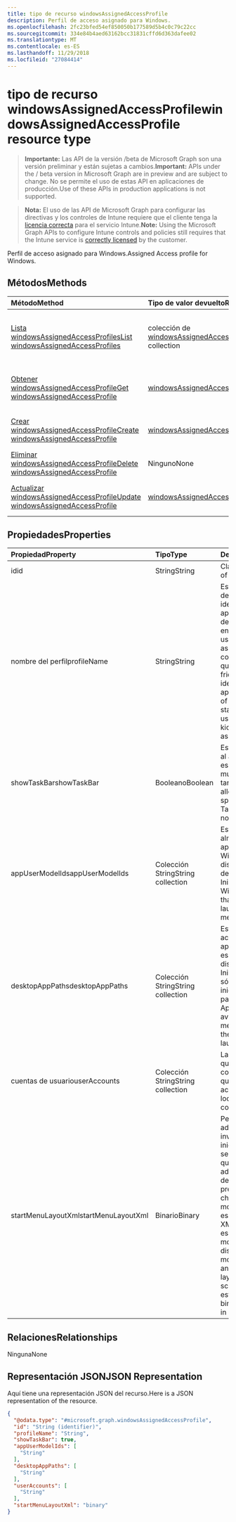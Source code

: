 ```yaml
---
title: tipo de recurso windowsAssignedAccessProfile
description: Perfil de acceso asignado para Windows.
ms.openlocfilehash: 2fc23bfed54ef850050b177589d5b4c0c79c22cc
ms.sourcegitcommit: 334e84b4aed63162bcc31831cffd6d363dafee02
ms.translationtype: MT
ms.contentlocale: es-ES
ms.lasthandoff: 11/29/2018
ms.locfileid: "27084414"
---
```

# <a name="windowsassignedaccessprofile-resource-type"></a><span data-ttu-id="ad13a-103">tipo de recurso windowsAssignedAccessProfile</span><span class="sxs-lookup"><span data-stu-id="ad13a-103">windowsAssignedAccessProfile resource type</span></span>

> <span data-ttu-id="ad13a-104">**Importante:** Las API de la versión /beta de Microsoft Graph son una versión preliminar y están sujetas a cambios.</span><span class="sxs-lookup"><span data-stu-id="ad13a-104">**Important:** APIs under the / beta version in Microsoft Graph are in preview and are subject to change.</span></span> <span data-ttu-id="ad13a-105">No se permite el uso de estas API en aplicaciones de producción.</span><span class="sxs-lookup"><span data-stu-id="ad13a-105">Use of these APIs in production applications is not supported.</span></span>

> <span data-ttu-id="ad13a-106">**Nota:** El uso de las API de Microsoft Graph para configurar las directivas y los controles de Intune requiere que el cliente tenga la [licencia correcta](https://go.microsoft.com/fwlink/?linkid=839381) para el servicio Intune.</span><span class="sxs-lookup"><span data-stu-id="ad13a-106">**Note:** Using the Microsoft Graph APIs to configure Intune controls and policies still requires that the Intune service is [correctly licensed](https://go.microsoft.com/fwlink/?linkid=839381) by the customer.</span></span>

<span data-ttu-id="ad13a-107">Perfil de acceso asignado para Windows.</span><span class="sxs-lookup"><span data-stu-id="ad13a-107">Assigned Access profile for Windows.</span></span>
## <a name="methods"></a><span data-ttu-id="ad13a-108">Métodos</span><span class="sxs-lookup"><span data-stu-id="ad13a-108">Methods</span></span>
|<span data-ttu-id="ad13a-109">Método</span><span class="sxs-lookup"><span data-stu-id="ad13a-109">Method</span></span>|<span data-ttu-id="ad13a-110">Tipo de valor devuelto</span><span class="sxs-lookup"><span data-stu-id="ad13a-110">Return Type</span></span>|<span data-ttu-id="ad13a-111">Descripción</span><span class="sxs-lookup"><span data-stu-id="ad13a-111">Description</span></span>|
|:---|:---|:---|
|[<span data-ttu-id="ad13a-112">Lista windowsAssignedAccessProfiles</span><span class="sxs-lookup"><span data-stu-id="ad13a-112">List windowsAssignedAccessProfiles</span></span>](../api/intune-deviceconfig-windowsassignedaccessprofile-list.md)|<span data-ttu-id="ad13a-113">colección de [windowsAssignedAccessProfile](../resources/intune-deviceconfig-windowsassignedaccessprofile.md)</span><span class="sxs-lookup"><span data-stu-id="ad13a-113">[windowsAssignedAccessProfile](../resources/intune-deviceconfig-windowsassignedaccessprofile.md) collection</span></span>|<span data-ttu-id="ad13a-114">Propiedades de la lista y relaciones de los objetos [windowsAssignedAccessProfile](../resources/intune-deviceconfig-windowsassignedaccessprofile.md) .</span><span class="sxs-lookup"><span data-stu-id="ad13a-114">List properties and relationships of the [windowsAssignedAccessProfile](../resources/intune-deviceconfig-windowsassignedaccessprofile.md) objects.</span></span>|
|[<span data-ttu-id="ad13a-115">Obtener windowsAssignedAccessProfile</span><span class="sxs-lookup"><span data-stu-id="ad13a-115">Get windowsAssignedAccessProfile</span></span>](../api/intune-deviceconfig-windowsassignedaccessprofile-get.md)|[<span data-ttu-id="ad13a-116">windowsAssignedAccessProfile</span><span class="sxs-lookup"><span data-stu-id="ad13a-116">windowsAssignedAccessProfile</span></span>](../resources/intune-deviceconfig-windowsassignedaccessprofile.md)|<span data-ttu-id="ad13a-117">Leer las propiedades y las relaciones del objeto [windowsAssignedAccessProfile](../resources/intune-deviceconfig-windowsassignedaccessprofile.md) .</span><span class="sxs-lookup"><span data-stu-id="ad13a-117">Read properties and relationships of the [windowsAssignedAccessProfile](../resources/intune-deviceconfig-windowsassignedaccessprofile.md) object.</span></span>|
|[<span data-ttu-id="ad13a-118">Crear windowsAssignedAccessProfile</span><span class="sxs-lookup"><span data-stu-id="ad13a-118">Create windowsAssignedAccessProfile</span></span>](../api/intune-deviceconfig-windowsassignedaccessprofile-create.md)|[<span data-ttu-id="ad13a-119">windowsAssignedAccessProfile</span><span class="sxs-lookup"><span data-stu-id="ad13a-119">windowsAssignedAccessProfile</span></span>](../resources/intune-deviceconfig-windowsassignedaccessprofile.md)|<span data-ttu-id="ad13a-120">Crear un nuevo objeto [windowsAssignedAccessProfile](../resources/intune-deviceconfig-windowsassignedaccessprofile.md) .</span><span class="sxs-lookup"><span data-stu-id="ad13a-120">Create a new [windowsAssignedAccessProfile](../resources/intune-deviceconfig-windowsassignedaccessprofile.md) object.</span></span>|
|[<span data-ttu-id="ad13a-121">Eliminar windowsAssignedAccessProfile</span><span class="sxs-lookup"><span data-stu-id="ad13a-121">Delete windowsAssignedAccessProfile</span></span>](../api/intune-deviceconfig-windowsassignedaccessprofile-delete.md)|<span data-ttu-id="ad13a-122">Ninguno</span><span class="sxs-lookup"><span data-stu-id="ad13a-122">None</span></span>|<span data-ttu-id="ad13a-123">Elimina un [windowsAssignedAccessProfile](../resources/intune-deviceconfig-windowsassignedaccessprofile.md).</span><span class="sxs-lookup"><span data-stu-id="ad13a-123">Deletes a [windowsAssignedAccessProfile](../resources/intune-deviceconfig-windowsassignedaccessprofile.md).</span></span>|
|[<span data-ttu-id="ad13a-124">Actualizar windowsAssignedAccessProfile</span><span class="sxs-lookup"><span data-stu-id="ad13a-124">Update windowsAssignedAccessProfile</span></span>](../api/intune-deviceconfig-windowsassignedaccessprofile-update.md)|[<span data-ttu-id="ad13a-125">windowsAssignedAccessProfile</span><span class="sxs-lookup"><span data-stu-id="ad13a-125">windowsAssignedAccessProfile</span></span>](../resources/intune-deviceconfig-windowsassignedaccessprofile.md)|<span data-ttu-id="ad13a-126">Actualizar las propiedades de un objeto [windowsAssignedAccessProfile](../resources/intune-deviceconfig-windowsassignedaccessprofile.md) .</span><span class="sxs-lookup"><span data-stu-id="ad13a-126">Update the properties of a [windowsAssignedAccessProfile](../resources/intune-deviceconfig-windowsassignedaccessprofile.md) object.</span></span>|

## <a name="properties"></a><span data-ttu-id="ad13a-127">Propiedades</span><span class="sxs-lookup"><span data-stu-id="ad13a-127">Properties</span></span>
|<span data-ttu-id="ad13a-128">Propiedad</span><span class="sxs-lookup"><span data-stu-id="ad13a-128">Property</span></span>|<span data-ttu-id="ad13a-129">Tipo</span><span class="sxs-lookup"><span data-stu-id="ad13a-129">Type</span></span>|<span data-ttu-id="ad13a-130">Descripción</span><span class="sxs-lookup"><span data-stu-id="ad13a-130">Description</span></span>|
|:---|:---|:---|
|<span data-ttu-id="ad13a-131">id</span><span class="sxs-lookup"><span data-stu-id="ad13a-131">id</span></span>|<span data-ttu-id="ad13a-132">String</span><span class="sxs-lookup"><span data-stu-id="ad13a-132">String</span></span>|<span data-ttu-id="ad13a-133">Clave de la entidad.</span><span class="sxs-lookup"><span data-stu-id="ad13a-133">Key of the entity.</span></span>|
|<span data-ttu-id="ad13a-134">nombre del perfil</span><span class="sxs-lookup"><span data-stu-id="ad13a-134">profileName</span></span>|<span data-ttu-id="ad13a-135">String</span><span class="sxs-lookup"><span data-stu-id="ad13a-135">String</span></span>|<span data-ttu-id="ad13a-136">Esto es un nombre descriptivo usado para identificar un grupo de aplicaciones, el diseño de estas aplicaciones en el menú Inicio y los usuarios a quienes se asigna esta configuración de quiosco.</span><span class="sxs-lookup"><span data-stu-id="ad13a-136">This is a friendly name used to identify a group of applications, the layout of these apps on the start menu and the users to whom this kiosk configuration is assigned.</span></span>|
|<span data-ttu-id="ad13a-137">showTaskBar</span><span class="sxs-lookup"><span data-stu-id="ad13a-137">showTaskBar</span></span>|<span data-ttu-id="ad13a-138">Booleano</span><span class="sxs-lookup"><span data-stu-id="ad13a-138">Boolean</span></span>|<span data-ttu-id="ad13a-139">Esta opción le permite al administrador especificar si se muestra la barra de tareas o no.</span><span class="sxs-lookup"><span data-stu-id="ad13a-139">This setting allows the admin to specify whether the Task Bar is shown or not.</span></span>|
|<span data-ttu-id="ad13a-140">appUserModelIds</span><span class="sxs-lookup"><span data-stu-id="ad13a-140">appUserModelIds</span></span>|<span data-ttu-id="ad13a-141">Colección String</span><span class="sxs-lookup"><span data-stu-id="ad13a-141">String collection</span></span>|<span data-ttu-id="ad13a-142">Estos son el único almacén de aplicaciones de Windows que estará disponible para iniciar desde el menú Inicio.</span><span class="sxs-lookup"><span data-stu-id="ad13a-142">These are the only Windows Store Apps that will be available to launch from the Start menu.</span></span>|
|<span data-ttu-id="ad13a-143">desktopAppPaths</span><span class="sxs-lookup"><span data-stu-id="ad13a-143">desktopAppPaths</span></span>|<span data-ttu-id="ad13a-144">Colección String</span><span class="sxs-lookup"><span data-stu-id="ad13a-144">String collection</span></span>|<span data-ttu-id="ad13a-145">Estas son las rutas de acceso de las aplicaciones de escritorio que estará disponible en el menú Inicio y las aplicaciones sólo el usuario podrá iniciar.</span><span class="sxs-lookup"><span data-stu-id="ad13a-145">These are the paths of the Desktop Apps that will be available on the Start menu and the only apps the user will be able to launch.</span></span>|
|<span data-ttu-id="ad13a-146">cuentas de usuario</span><span class="sxs-lookup"><span data-stu-id="ad13a-146">userAccounts</span></span>|<span data-ttu-id="ad13a-147">Colección String</span><span class="sxs-lookup"><span data-stu-id="ad13a-147">String collection</span></span>|<span data-ttu-id="ad13a-148">Las cuentas de usuario que se bloqueará a esta configuración de quiosco.</span><span class="sxs-lookup"><span data-stu-id="ad13a-148">The user accounts that will be locked to this kiosk configuration.</span></span>|
|<span data-ttu-id="ad13a-149">startMenuLayoutXml</span><span class="sxs-lookup"><span data-stu-id="ad13a-149">startMenuLayoutXml</span></span>|<span data-ttu-id="ad13a-150">Binario</span><span class="sxs-lookup"><span data-stu-id="ad13a-150">Binary</span></span>|<span data-ttu-id="ad13a-151">Permite a los administradores invalidar el diseño de inicio predeterminado y se evita que el usuario que lo modifique.</span><span class="sxs-lookup"><span data-stu-id="ad13a-151">Allows admins to override the default Start layout and prevents the user from changing it.</span></span><span data-ttu-id="ad13a-152">Para modificar el diseño, se especifica un archivo XML basado en el esquema de modificación del diseño.</span><span class="sxs-lookup"><span data-stu-id="ad13a-152"> The layout is modified by specifying an XML file based on a layout modification schema.</span></span> <span data-ttu-id="ad13a-153">XML debe estar en formato binario.</span><span class="sxs-lookup"><span data-stu-id="ad13a-153">XML needs to be in Binary format.</span></span>|

## <a name="relationships"></a><span data-ttu-id="ad13a-154">Relaciones</span><span class="sxs-lookup"><span data-stu-id="ad13a-154">Relationships</span></span>
<span data-ttu-id="ad13a-155">Ninguna</span><span class="sxs-lookup"><span data-stu-id="ad13a-155">None</span></span>
## <a name="json-representation"></a><span data-ttu-id="ad13a-156">Representación JSON</span><span class="sxs-lookup"><span data-stu-id="ad13a-156">JSON Representation</span></span>
<span data-ttu-id="ad13a-157">Aquí tiene una representación JSON del recurso.</span><span class="sxs-lookup"><span data-stu-id="ad13a-157">Here is a JSON representation of the resource.</span></span>
<!-- {
  "blockType": "resource",
  "keyProperty": "id",
  "@odata.type": "microsoft.graph.windowsAssignedAccessProfile"
}
-->
``` json
{
  "@odata.type": "#microsoft.graph.windowsAssignedAccessProfile",
  "id": "String (identifier)",
  "profileName": "String",
  "showTaskBar": true,
  "appUserModelIds": [
    "String"
  ],
  "desktopAppPaths": [
    "String"
  ],
  "userAccounts": [
    "String"
  ],
  "startMenuLayoutXml": "binary"
}
```





